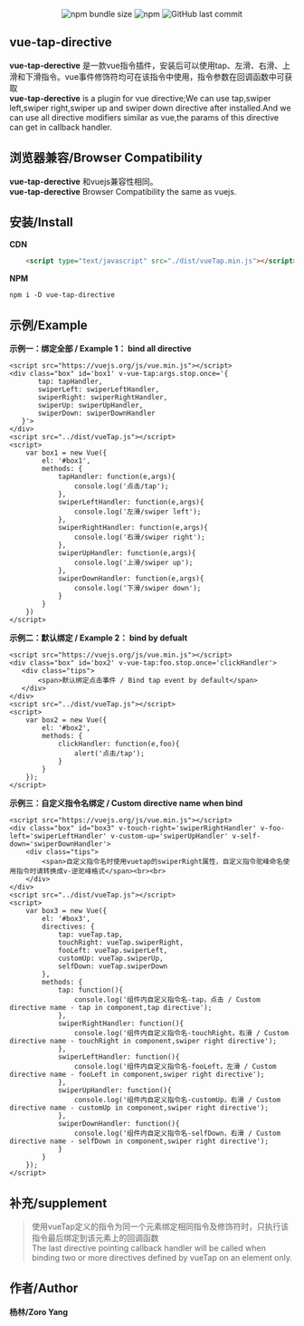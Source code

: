 <p align='center'>
<img alt="npm bundle size" src="https://img.shields.io/bundlephobia/min/vue-tap-directive.svg">
<img alt="npm" src="https://img.shields.io/npm/v/vue-tap-directive.svg">
<img alt="GitHub last commit" src="https://img.shields.io/github/last-commit/linlinyang/vueTap.svg">
</p>

## vue-tap-directive ##


**vue-tap-derective** 是一款vue指令插件，安装后可以使用tap、左滑、右滑、上滑和下滑指令。vue事件修饰符均可在该指令中使用，指令参数在回调函数中可获取<br>
**vue-tap-derective** is a plugin for vue directive;We can use tap,swiper left,swiper right,swiper up and swiper down directive after installed.And we can use all directive modifiers similar as vue,the params of this directive can get in callback handler.

## 浏览器兼容/Browser Compatibility ##

**vue-tap-derective** 和vuejs兼容性相同。<br>
**vue-tap-derective** Browser Compatibility the same as vuejs.

## 安装/Install ##

**CDN**

```html
    <script type="text/javascript" src="./dist/vueTap.min.js"></script>
```
**NPM**

    npm i -D vue-tap-directive

## 示例/Example ##

**示例一：绑定全部 / Example 1： bind all directive**

	<script src="https://vuejs.org/js/vue.min.js"></script>
	<div class="box" id='box1' v-vue-tap:args.stop.once='{
           tap: tapHandler,
           swiperLeft: swiperLeftHandler,
           swiperRight: swiperRightHandler,
           swiperUp: swiperUpHandler,
           swiperDown: swiperDownHandler
       }'>
	</div>
	<script src="../dist/vueTap.js"></script>
	<script>
		var box1 = new Vue({
            el: '#box1',
            methods: {
                tapHandler: function(e,args){
                    console.log('点击/tap');
                },
                swiperLeftHandler: function(e,args){
                    console.log('左滑/swiper left');
                },
                swiperRightHandler: function(e,args){
                    console.log('右滑/swiper right');
                },
                swiperUpHandler: function(e,args){
                    console.log('上滑/swiper up');
                },
                swiperDownHandler: function(e,args){
                    console.log('下滑/swiper down');
                }
            }
        })
	</script>

**示例二：默认绑定 / Example 2： bind by defualt**

	<script src="https://vuejs.org/js/vue.min.js"></script>
	<div class="box" id='box2' v-vue-tap:foo.stop.once='clickHandler'>
       <div class="tips">
           <span>默认绑定点击事件 / Bind tap event by default</span>
       </div>
	</div>
	<script src="../dist/vueTap.js"></script>
	<script>
		var box2 = new Vue({
            el: '#box2',
            methods: {
                clickHandler: function(e,foo){
                    alert('点击/tap');
                }
            }
        });
	</script>

**示例三：自定义指令名绑定 / Custom directive name when bind**

	<script src="https://vuejs.org/js/vue.min.js"></script>
	<div class="box" id="box3" v-touch-right='swiperRightHandler' v-foo-left='swiperLeftHandler' v-custom-up='swiperUpHandler' v-self-down='swiperDownHandler'>
        <div class="tips">
            <span>自定义指令名时使用vuetap的swiperRight属性，自定义指令驼峰命名使用指令时请转换成v-逆驼峰格式</span><br><br>
        </div>
	</div>
	<script src="../dist/vueTap.js"></script>
	<script>
		var box3 = new Vue({
            el: '#box3',
            directives: {
				tap: vueTap.tap,
                touchRight: vueTap.swiperRight,
				fooLeft: vueTap.swiperLeft,
				customUp: vueTap.swiperUp,
				selfDown: vueTap.swiperDown
            },
            methods: {
                tap: function(){
                    console.log('组件内自定义指令名-tap，点击 / Custom directive name - tap in component,tap directive');
                },
                swiperRightHandler: function(){
                    console.log('组件内自定义指令名-touchRight，右滑 / Custom directive name - touchRight in component,swiper right directive');
                },
                swiperLeftHandler: function(){
                    console.log('组件内自定义指令名-fooLeft，左滑 / Custom directive name - fooLeft in component,swiper right directive');
                },
                swiperUpHandler: function(){
                    console.log('组件内自定义指令名-customUp，右滑 / Custom directive name - customUp in component,swiper right directive');
                },
                swiperDownHandler: function(){
                    console.log('组件内自定义指令名-selfDown，右滑 / Custom directive name - selfDown in component,swiper right directive');
                }
            }
        });
	</script>

## 补充/supplement ##
> 使用vueTap定义的指令为同一个元素绑定相同指令及修饰符时，只执行该指令最后绑定到该元素上的回调函数<br>
> The last directive pointing callback handler will be called when binding two or more directives defined by vueTap on an element only.

## 作者/Author ##

**杨林/Zoro Yang**

